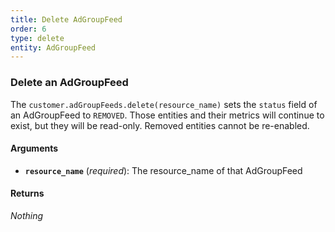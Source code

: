 ```yaml
---
title: Delete AdGroupFeed
order: 6
type: delete
entity: AdGroupFeed
---
```


### Delete an AdGroupFeed

The `customer.adGroupFeeds.delete(resource_name)` sets the `status` field of an AdGroupFeed to `REMOVED`. Those entities and their metrics will continue to exist, but they will be read-only. Removed entities cannot be re-enabled.

#### Arguments

- **`resource_name`** (_required_): The resource_name of that AdGroupFeed

#### Returns

_Nothing_

